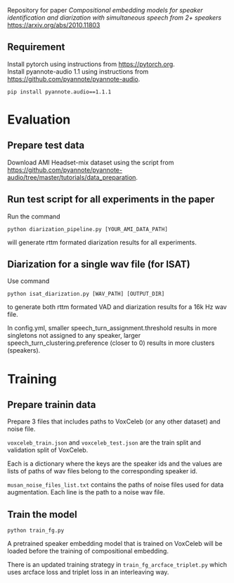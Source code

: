 Repository for paper *Compositional embedding models for speaker identification and diarization with simultaneous speech from 2+ speakers*  
https://arxiv.org/abs/2010.11803

## Requirement
Install pytorch using instructions from https://pytorch.org.  
Install pyannote-audio 1.1 using instructions from https://github.com/pyannote/pyannote-audio.
```
pip install pyannote.audio==1.1.1
```

# Evaluation

## Prepare test data 
Download AMI Headset-mix dataset using the script from https://github.com/pyannote/pyannote-audio/tree/master/tutorials/data_preparation.

## Run test script for all experiments in the paper
Run the command  
```
python diarization_pipeline.py [YOUR_AMI_DATA_PATH]
```
will generate rttm formated diarization results for all experiments.

## Diarization for a single wav file (for ISAT)
Use command  
```
python isat_diarization.py [WAV_PATH] [OUTPUT_DIR]
```  
to generate both rttm formated VAD and diarization results for a 16k Hz wav file.

In config.yml, smaller speech_turn_assignment.threshold results in more singletons not assigned to any speaker, larger speech_turn_clustering.preference (closer to 0) results in more clusters (speakers).

# Training

## Prepare trainin data
Prepare 3 files that includes paths to VoxCeleb (or any other dataset) and noise file.

`voxceleb_train.json` and `voxceleb_test.json` are the train split and validation split of VoxCeleb. 

Each is a dictionary where the keys are the speaker ids and the values are lists of paths of wav files belong to the corresponding speaker id.

`musan_noise_files_list.txt` contains the paths of noise files used for data augmentation. Each line is the path to a noise wav file.

## Train the model
```
python train_fg.py
```
A pretrained speaker embedding model that is trained on VoxCeleb will be loaded before the training of compositional embedding.

There is an updated training strategy in `train_fg_arcface_triplet.py` which uses arcface loss and triplet loss in an interleaving way.
